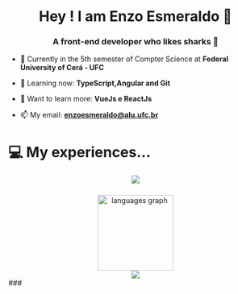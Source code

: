 <h1 align="center">Hey ! I am Enzo Esmeraldo 🦖</h1>
<h3 align="center">A front-end developer who likes sharks 🦈 </h3>

- 🔭 Currently in the 5th semester of Compter Science at **Federal University of Cerá - UFC**

- 🦕 Learning now: **TypeScript,Angular and Git**

- 🐢 Want to learn more: **VueJs e ReactJs**

- 📫 My email: **enzoesmeraldo@alu.ufc.br**

# 💻 My experiences...

<p align="center">
  <a href="https://skillicons.dev">
    <img src="https://skillicons.dev/icons?i=angular,java,python,html,css,scss,typescript,js,cpp,git,github,vscode,figma,replit,illustrator,linkedin&perline=8" />
  </a>
</p>



###

<div align="center">

  <img src="https://github-readme-stats.vercel.app/api/top-langs?locale=en&hide_title=false&layout=compact&card_width=320&langs_count=5&theme=dracula&hide_border=false&username=ensinho" height="150" alt="languages graph"  />
 
</div>

<div align="center">
  <img src="![Enzo GitHub stats](https://github-readme-stats.vercel.app/api?username=ensinho&show_icons=true&theme=tokyonight)"/>
   
</div>
###

